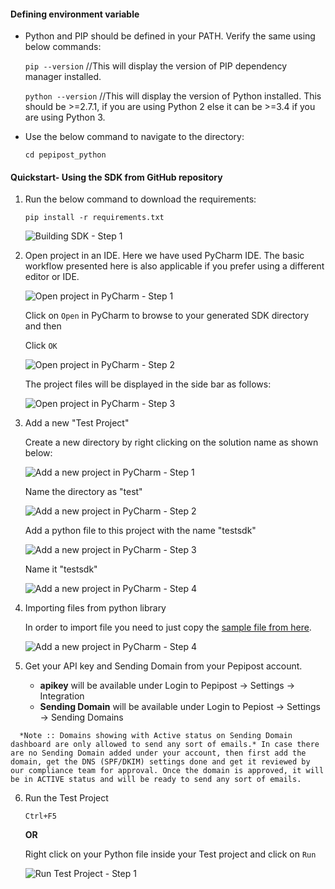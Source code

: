 #### Defining environment variable
   
   * Python and PIP should be defined in your PATH. Verify the same using below commands:
   
     ```pip --version```   //This will display the version of PIP dependency manager installed.

     ```python --version```  //This will display the version of Python installed. This should be >=2.7.1, if you are using Python 2 else it can be >=3.4 if you are using Python 3.
     
     
   * Use the below command to navigate to the directory: 
      
     ```cd pepipost_python```
      
#### Quickstart- Using the SDK from GitHub repository 

   1. Run the below command to download the requirements:
         
      ```pip install -r requirements.txt```
      
      ![Building SDK - Step 1](https://apidocs.io/illustration/python?step=installDependencies&workspaceFolder=pepipost-Python)

   2. Open project in an IDE. Here we have used PyCharm IDE. 
      The basic workflow presented here is also applicable if you prefer using a different editor or IDE.
      
      ![Open project in PyCharm - Step 1](https://apidocs.io/illustration/python?step=pyCharm)
      
      Click on ```Open``` in PyCharm to browse to your generated SDK directory and then
      
      Click ```OK```

      ![Open project in PyCharm - Step 2](https://apidocs.io/illustration/python?step=openProject0&workspaceFolder=pepipost-Python)     

      The project files will be displayed in the side bar as follows:

      ![Open project in PyCharm - Step 3](https://apidocs.io/illustration/python?step=openProject1&workspaceFolder=pepipost-Python&projectName=pepipost)     

   3. Add a new "Test Project"

      Create a new directory by right clicking on the solution name as shown below:

      ![Add a new project in PyCharm - Step 1](https://apidocs.io/illustration/python?step=createDirectory&workspaceFolder=pepipost-Python&projectName=pepipost)

      Name the directory as "test"

      ![Add a new project in PyCharm - Step 2](https://apidocs.io/illustration/python?step=nameDirectory)
   
      Add a python file to this project with the name "testsdk"

      ![Add a new project in PyCharm - Step 3](https://apidocs.io/illustration/python?step=createFile&workspaceFolder=pepipost-Python&projectName=pepipost)

      Name it "testsdk"

      ![Add a new project in PyCharm - Step 4](https://apidocs.io/illustration/python?step=nameFile)

   4. Importing files from python library

      In order to import file you need to just copy the [sample file from here](#sample). 

      ![Add a new project in PyCharm - Step 4](https://apidocs.io/illustration/python?step=projectFiles&workspaceFolder=pepipost-Python&libraryName=pepipost.pepipost_client&projectName=pepipost&className=PepipostClient)

   5. Get your API key and Sending Domain from your Pepipost account. 
  
      * **apikey** will be available under Login to Pepipost -> Settings -> Integration  
      * **Sending Domain** will be available under Login to Pepiost -> Settings -> Sending Domains 

```
  *Note :: Domains showing with Active status on Sending Domain dashboard are only allowed to send any sort of emails.* In case there are no Sending Domain added under your account, then first add the domain, get the DNS (SPF/DKIM) settings done and get it reviewed by our compliance team for approval. Once the domain is approved, it will be in ACTIVE status and will be ready to send any sort of emails. 
```
      
   6. Run the Test Project 
      
      ```Ctrl+F5```
      
      **OR** 
      
      Right click on your Python file inside your Test project and click on ```Run```

      ![Run Test Project - Step 1](https://apidocs.io/illustration/python?step=runProject&workspaceFolder=pepipost-Python&libraryName=pepipost.pepipost_client&projectName=pepipost&className=PepipostClient)
